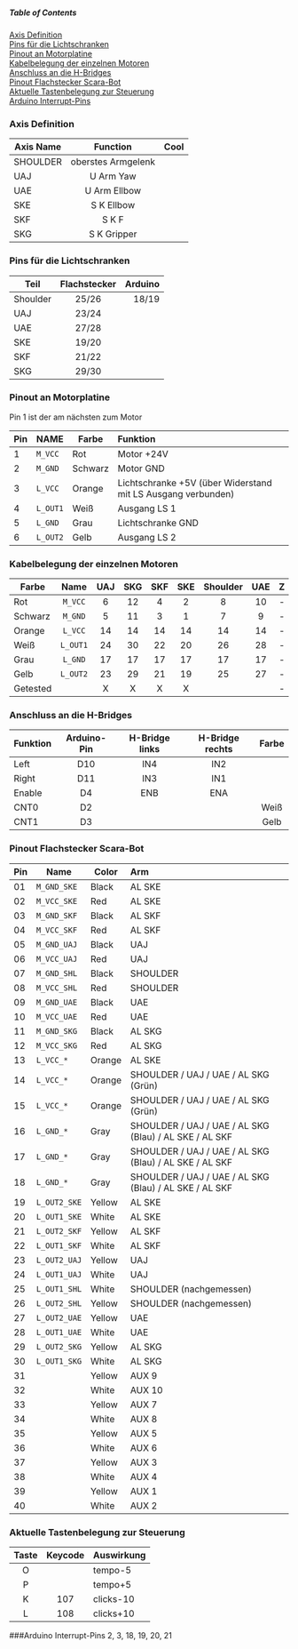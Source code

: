##### Table of Contents

[Axis Definition](#axis_def)  
[Pins für die Lichtschranken](#pin_ls)  
[Pinout an Motorplatine](#pin_motor)  
[Kabelbelegung der einzelnen Motoren](#kabel_motor)  
[Anschluss an die H-Bridges](#anschluss_hb)  
[Pinout Flachstecker Scara-Bot](#pin_stecker)  
[Aktuelle Tastenbelegung zur Steuerung](#tasten)  
[Arduino Interrupt-Pins](#interrupt)  

   
<a name="axis_def" href="#"></a>
### Axis Definition

| Axis Name     | Function      | Cool  |
| ------------- |:-------------:| -----:|
| SHOULDER | oberstes Armgelenk |
|UAJ        |U Arm Yaw       |    |
|UAE        |U Arm Ellbow       |    |
|SKE	|S K Ellbow       |    |
|SKF |S K F       |    |
|SKG |S K Gripper       |    |

<a name="pin_ls" href="#"></a>
### Pins für die Lichtschranken
    
| Teil   | Flachstecker | Arduino |
| ------------- |:-------------:| -----:|
 Shoulder |     25/26    |  18/19
   UAJ    |     23/24    |  
   UAE	  |     27/28    |  
   SKE	  |     19/20    |  
   SKF    |     21/22    |  
   SKG 	  |     29/30    |  

<a name="pin_motor" href="#"></a>
### Pinout an Motorplatine

Pin 1 ist der am nächsten zum Motor

|  Pin |  NAME  | Farbe   | Funktion
| ---- | ------ | ------- | :--------- 
  1   | `M_VCC`  | Rot     | Motor +24V
  2   | `M_GND`  | Schwarz | Motor GND 
  3   | `L_VCC`  | Orange  | Lichtschranke +5V (über Widerstand mit LS Ausgang verbunden)
  4   | `L_OUT1` | Weiß    | Ausgang LS 1
  5   | `L_GND`  | Grau    | Lichtschranke GND
  6   | `L_OUT2` | Gelb    | Ausgang LS 2
  
<a name="kabel_motor" href="#"></a>
### Kabelbelegung der einzelnen Motoren
| Farbe    | Name     | UAJ   | SKG   | SKF   | SKE   | Shoulder | UAE   | Z     |
| -------- | :------: | :---: | :---: | :---: | :---: | :------: | :---: | :---: |
| Rot      | `M_VCC`  | 6     | 12    | 4     | 2     | 8        | 10    | -     |
| Schwarz  | `M_GND`  | 5     | 11    | 3     | 1     | 7        | 9     | -     |
| Orange   | `L_VCC`  | 14    | 14    | 14    | 14    | 14       | 14    | -     |
| Weiß     | `L_OUT1` | 24    | 30    | 22    | 20    | 26       | 28    | -     |
| Grau     | `L_GND`  | 17    | 17    | 17    | 17    | 17       | 17    | -     |
| Gelb     | `L_OUT2` | 23    | 29    | 21    | 19    | 25       | 27    | -     |
| Getested |          | X     | X     | X     | X     |          |       | -     |

<a name="anschluss_hb" href="#"></a>
### Anschluss an die H-Bridges
| Funktion | Arduino-Pin | H-Bridge links | H-Bridge rechts | Farbe |
| -------- | :---------: | :------------: | :-------------: | :---: |
| Left     | D10         | IN4            | IN2             |
| Right    | D11         | IN3            | IN1             |
| Enable   | D4          | ENB            | ENA             |
| CNT0     | D2          |                |                 | Weiß
| CNT1     | D3          |                |                 | Gelb

<a name="pin_stecker" href="#"></a>
### Pinout Flachstecker Scara-Bot
| Pin  |   Name	 |   Color	|  Arm
| ---- | ------ | ------- | :--------- 
| 01	| `M_GND_SKE`    |    Black	| AL SKE
| 02	| `M_VCC_SKE`    |    Red		| AL SKE
| 03	| `M_GND_SKF`    |    Black	| AL SKF
| 04	| `M_VCC_SKF`    |    Red		| AL SKF
| 05      | `M_GND_UAJ`    |  Black	| UAJ
| 06	| `M_VCC_UAJ`    |    Red		| UAJ
| 07	| `M_GND_SHL`    |    Black	| SHOULDER
| 08	| `M_VCC_SHL`    |    Red		| SHOULDER
| 09      | `M_GND_UAE`    |  Black	| UAE
| 10      | `M_VCC_UAE`    |  Red		| UAE
| 11      | `M_GND_SKG`    |  Black	| AL SKG
| 12      | `M_VCC_SKG`    |  Red		| AL SKG
| 13      | `L_VCC_*` |          Orange	|AL SKE               
| 14      | `L_VCC_*` |          Orange	|SHOULDER / UAJ / UAE / AL SKG (Grün) 
| 15      | `L_VCC_*` |          Orange	|SHOULDER / UAJ / UAE / AL SKG (Grün)
| 16      | `L_GND_*` |          Gray        |SHOULDER / UAJ / UAE / AL SKG (Blau) / AL SKE / AL SKF
| 17      | `L_GND_*` |          Gray	|SHOULDER / UAJ / UAE / AL SKG (Blau) / AL SKE / AL SKF
| 18      | `L_GND_*` |          Gray	|SHOULDER / UAJ / UAE / AL SKG (Blau) / AL SKE / AL SKF
| 19      | `L_OUT2_SKE`   |  Yellow	| AL SKE
| 20      | `L_OUT1_SKE`   |  White	| AL SKE		
| 21      | `L_OUT2_SKF`   |  Yellow	| AL SKF
| 22      | `L_OUT1_SKF`   |  White	| AL SKF
| 23      | `L_OUT2_UAJ`   |  Yellow	| UAJ
| 24      | `L_OUT1_UAJ`   |  White	| UAJ
| 25      | `L_OUT1_SHL`   |  White	| SHOULDER (nachgemessen)
| 26      | `L_OUT2_SHL`   |  Yellow	| SHOULDER (nachgemessen)
| 27      | `L_OUT2_UAE`   |  Yellow	| UAE
| 28      | `L_OUT1_UAE`   |  White	| UAE
| 29      | `L_OUT2_SKG`   |  Yellow	| AL SKG
| 30      | `L_OUT1_SKG`   |  White	| AL SKG
| 31 | |                 Yellow	| AUX 9
| 32 | |                 White	| AUX 10
| 33 | |                 Yellow	| AUX 7
| 34 | |                 White	| AUX 8
| 35 | |                 Yellow	| AUX 5
| 36 | |                 White	| AUX 6
| 37 | |                 Yellow	| AUX 3
| 38 | |                 White	| AUX 4
| 39 | |                 Yellow	| AUX 1
| 40 | |                 White	| AUX 2

<a name="tasten" href="#"></a>
### Aktuelle Tastenbelegung zur Steuerung
| Taste | Keycode | Auswirkung |
| :---: | :-----: | ---------- |
| O |     | tempo-5 |
| P |     | tempo+5 |
| K | 107 | clicks-10 |
| L | 108 | clicks+10 |

<a name="interrupt" href="#"></a>
###Arduino Interrupt-Pins
2, 3, 18, 19, 20, 21

